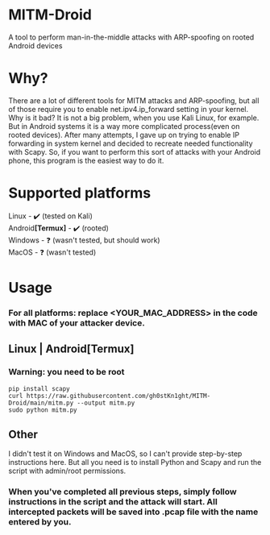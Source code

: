 # MITM-Droid
A tool to perform man-in-the-middle attacks with ARP-spoofing on rooted Android devices
# Why?
There are a lot of different tools for MITM attacks and ARP-spoofing, but all of those require you to enable net.ipv4.ip_forward setting in your kernel. Why is it bad? It is not a big problem, when you use Kali Linux, for example. But in Android systems it is a way more complicated process(even on rooted devices). After many attempts, I gave up on trying to enable IP forwarding in system kernel and decided to recreate needed functionality with Scapy. So, if you want to perform this sort of attacks with your Android phone, this program is the easiest way to do it.
# Supported platforms
Linux - ✔️ (tested on Kali)<br>
Android<b>[Termux]</b> - ✔️ (rooted)<br>
Windows - ❓ (wasn't tested, but should work)<br>
MacOS - ❓ (wasn't tested)
# Usage
### For all platforms: replace <YOUR_MAC_ADDRESS> in the code with MAC of your attacker device.
## Linux | Android[Termux]
### Warning: you need to be root
```
pip install scapy
curl https://raw.githubusercontent.com/gh0stKn1ght/MITM-Droid/main/mitm.py --output mitm.py
sudo python mitm.py
```
## Other
I didn't test it on Windows and MacOS, so I can't provide step-by-step instructions here. But all you need is to install Python and Scapy and run the script with admin/root permissions.<br>
### When you've completed all previous steps, simply follow instructions in the script and the attack will start. All intercepted packets will be saved into .pcap file with the name entered by you.
